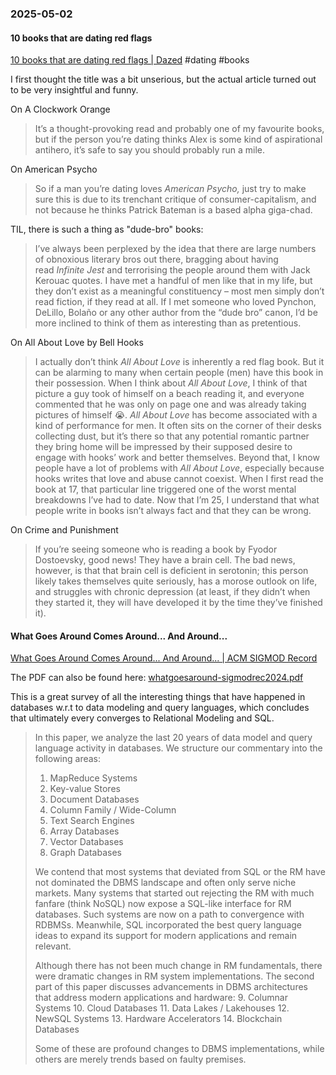 ### 2025-05-02
#### 10 books that are dating red flags
[10 books that are dating red flags | Dazed](https://www.dazeddigital.com/life-culture/article/66662/1/liking-any-of-these-10-books-is-an-immediate-red-flag-lolita-american-psycho) #dating #books

I first thought the title was a bit unserious, but the actual article turned out to be very insightful and funny.

On A Clockwork Orange

> It’s a thought-provoking read and probably one of my favourite books, but if the person you’re dating thinks Alex is some kind of aspirational antihero, it’s safe to say you should probably run a mile.

On American Psycho

> So if a man you’re dating loves _American Psycho,_ just try to make sure this is due to its trenchant critique of consumer-capitalism, and not because he thinks Patrick Bateman is a based alpha giga-chad.

TIL, there is such a thing as "dude-bro" books:

> I’ve always been perplexed by the idea that there are large numbers of obnoxious literary bros out there, bragging about having read _Infinite Jest_ and terrorising the people around them with Jack Kerouac quotes. I have met a handful of men like that in my life, but they don’t exist as a meaningful constituency – most men simply don’t read fiction, if they read at all. If I met someone who loved Pynchon, DeLillo, Bolaño or any other author from the “dude bro” canon, I’d be more inclined to think of them as interesting than as pretentious.

On All About Love by Bell Hooks

> I actually don’t think _All About Love_ is inherently a red flag book. But it can be alarming to many when certain people (men) have this book in their possession. When I think about _All About Love_, I think of that picture a guy took of himself on a beach reading it, and everyone commented that he was only on page one and was already taking pictures of himself 😭. _All About Love_ has become associated with a kind of performance for men. It often sits on the corner of their desks collecting dust, but it’s there so that any potential romantic partner they bring home will be impressed by their supposed desire to engage with hooks’ work and better themselves. Beyond that, I know people have a lot of problems with _All About Love_, especially because hooks writes that love and abuse cannot coexist. When I first read the book at 17, that particular line triggered one of the worst mental breakdowns I’ve had to date. Now that I’m 25, I understand that what people write in books isn’t always fact and that they can be wrong.

On Crime and Punishment

> If you’re seeing someone who is reading a book by Fyodor Dostoevsky, good news! They have a brain cell. The bad news, however, is that that brain cell is deficient in serotonin; this person likely takes themselves quite seriously, has a morose outlook on life, and struggles with chronic depression (at least, if they didn’t when they started it, they will have developed it by the time they’ve finished it).

#### What Goes Around Comes Around... And Around...
[What Goes Around Comes Around... And Around... \| ACM SIGMOD Record](https://dl.acm.org/doi/10.1145/3685980.3685984)

The PDF can also be found here: [whatgoesaround-sigmodrec2024.pdf](https://db.cs.cmu.edu/papers/2024/whatgoesaround-sigmodrec2024.pdf)

This is a great survey of all the interesting things that have happened in databases w.r.t to data modeling and query languages, which concludes that ultimately every converges to Relational Modeling and SQL.

> In this paper, we analyze the last 20 years of data model and query language activity in databases. We structure our commentary into the following areas: 
> 1. MapReduce Systems
> 2. Key-value Stores
> 3. Document Databases
> 4. Column Family / Wide-Column
> 5. Text Search Engines
> 6. Array Databases
> 7. Vector Databases
> 8. Graph Databases
> 
> We contend that most systems that deviated from SQL or the RM have not dominated the DBMS landscape and often only serve niche markets. Many systems that started out rejecting the RM with much fanfare (think NoSQL) now expose a SQL-like interface for RM databases. Such systems are now on a path to convergence with RDBMSs. Meanwhile, SQL incorporated the best query language ideas to expand its support for modern applications and remain relevant.
> 
> Although there has not been much change in RM fundamentals, there were dramatic changes in RM system implementations. The second part of this paper discusses advancements in DBMS architectures that address modern applications and hardware:
> 9. Columnar Systems
> 10. Cloud Databases
> 11. Data Lakes / Lakehouses
> 12. NewSQL Systems
> 13. Hardware Accelerators
> 14. Blockchain Databases
> 
> Some of these are profound changes to DBMS implementations, while others are merely trends based on faulty premises.